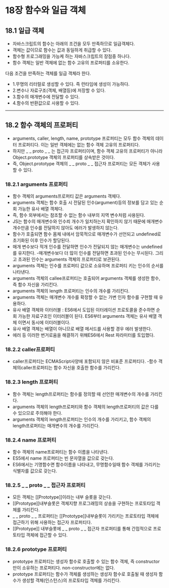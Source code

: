 # 18장 함수와 일급 객체

## 18.1 일급 객체

- 자바스크립트의 함수는 아래의 조건을 모두 만족하므로 일급객체다.
- 객체는 값이므로 함수는 값과 동일하게 취급할 수 있다.
- 함수형 프로그래밍을 가능케 하는 자바스크립트의 장점중 하나다.
- 함수 객체는 일반 객체에 없는 함수 고유의 프로퍼티를 소유한다.

다음 조건을 만족하는 객체를 일급 객체라 한다.

- 1.무명의 리터럴로 생성할 수 있다. 즉 런타임에 생성이 가능하다.
- 2.변수나 자료구조(객체, 배열등)에 저장할 수 있다.
- 3.함수의 매개변수에 전달할 수 있다.
- 4.함수의 반환값으로 사용할 수 있다.

<!-- Line -->

---

## 18.2 함수 객체의 프로퍼티

- arguments, caller, length, name, prototype 프로퍼티는 모두 함수 객체의 데이터 프로퍼티다. 이는 일반 객체에는 없는 함수 객체 고유의 프로퍼티다.
- 하지만 \_ _ proto _ \_ 는 접근자 프로퍼티이며, 함수 객체 고유의 프로퍼티가 아니라 Object.prototype 객체의 프로퍼티를 상속받은 것이다.
- 즉, Object.prototype 객체의 \_ _ proto _ \_ 접근자 프로퍼티는 모든 객체가 사용할 수 있다.

### 18.2.1 arguments 프로퍼티

- 함수 객체의 arguments프로퍼티 값은 arguments 객체다.
- arguments 객체는 함수 호출 시 전달된 인수(argument)등의 정보를 담고 있는 순회 가능한 유사 배열 객체다.
- 즉, 함수 외부에서는 참조할 수 없는 함수 내부의 지역 변수처럼 사용된다.
- JS는 함수의 매개변수와 인수릐 개수가 일치하는지 확인하지 않기 때문에 매개변수 개수만큼 인수를 전달하지 않아도 에러가 발생하지 않는다.
- 함수가 호출되면 함수 몸체 내에서 암묵적으로 매개변수가 선언되고 undefined로 초기화된 이후 인수가 할당된다.
- 매개 변수보다 적개 인수를 전달하면 인수가 전달되지 않는 매개변수는 undefined를 유지한다. -매개변수보다 더 많이 인수를 전달하면 초과된 인수는 무시된다. 그리고 초과된 인수는 arguments 객체의 프로퍼티로 보관된다.
- arguments 객체는 인수를 프로퍼티 값으로 소유하며 프로퍼티 키는 인수의 순서를 나타낸다.
- arguments 객체의 callee프로퍼티는 호출되어 arguments 객체를 생성한 함수, 즉 함수 자신을 가리킨다.
- arguments 객체의 length 프로퍼티는 인수의 개수를 가리킨다.
- arguments 객체는 매개변수 개수를 확정할 수 없는 가변 인자 함수를 구현할 때 유용하다.
- 유사 배열 객체와 이터러블 : ES6에서 도입된 이터레이션 프로토콜을 준수하면 순회 가능한 자료구조인 이터러블이 된다. ES6부터 arguments 객체는 유사 배열 객체 이면서 동시에 이터러블이다.
- 유사 배열 객체는 배열이 아니므로 배열 메서드를 사용할 경우 에러 발생한다.
- 에러 등 이러한 번거로움을 해결하기 위해ES6에서 Rest 파라미터를 토입했다.

### 18.2.2 caller프로퍼티

- caller프로퍼티는 ECMAScript사양에 포함되지 않은 비표준 프로퍼티다. -함수 객체의caller프로퍼티는 함수 자신을 호출한 함수를 가리킨다.

### 18.2.3 length 프로퍼티

- 함수 객체는 length프로퍼티는 함수를 정의할 때 선언한 매개변수의 개수를 가리킨다.
- arguments 객체의 length프로퍼티와 함수 객체의 length프로퍼티의 값은 다를 수 있으므로 주의해야 한다.
- arguments 객체의 length프로퍼티는 인수의 개수를 가리키고, 함수 객체의 length프로퍼티는 매개변수의 개수를 가리킨다.

### 18.2.4 name 프로퍼티

- 함수 객체의 name프로퍼티는 함수 이름을 나타낸다.
- ES5에서 name 프로퍼티는 빈 문자열을 값으로 갖는다.
- ES6에서는 기명함수면 함수이름을 나타내고, 무명함수일때 함수 객체를 가리키는 식별자를 값으로 갖는다.

### 18.2.5 \_ _ proto _ \_ 접근자 프로퍼티

- 모든 객체는 [[Prototype]]이라는 내부 슬롯을 갖는다.
- [[Prototype]]내부슬롯은 객체지향 프로그래밍의 상송을 구현하는 프로토타입 객체를 가리킨다.
- \_ _ proto _ \_ 프로퍼티는 [[Prototype]]내부슬롯이 가리키는 프로토타입 객체에 접근하기 위해 사용하는 접근자 프로퍼티다.
- [[Prototype]] 내부슬롯에 \_ _ proto _ \_ 접근자 프로퍼티를 통해 간접적으로 프로토타입 객체에 접근할 수 있다.

### 18.2.6 prototype 프로퍼티

- prototype 프로퍼티는 생성자 함수로 호출할 수 있는 함수 객체, 즉 constructor만이 소유하는 프로퍼티다. non-constructor에는 없다.
- prototype 프로퍼티는 함수가 객체를 생성하는 생성자 함수로 호출될 때 생성자 함수가 생성할 객체(인스턴스)의 프로토타입 객체를 가리킨다.
